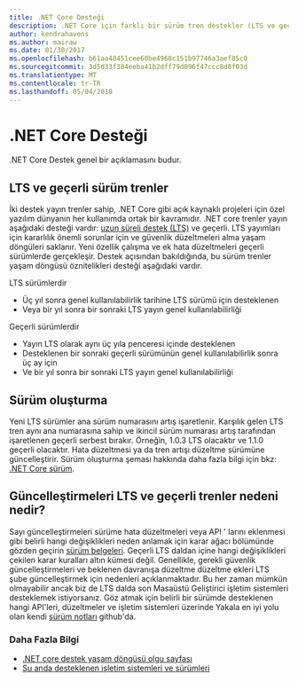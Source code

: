 ```yaml
---
title: .NET Core Desteği
description: .NET Core için farklı bir sürüm tren destekler (LTS ve geçerli) hakkında bilgi edinin
author: kendrahavens
ms.author: mairaw
ms.date: 01/30/2017
ms.openlocfilehash: b61aa48451cee60be4968c151b97746a3aef85c0
ms.sourcegitcommit: 3d5d33f384eeba41b2dff79d096f47ccc8d8f03d
ms.translationtype: MT
ms.contentlocale: tr-TR
ms.lasthandoff: 05/04/2018
---
```

# <a name="net-core-support"></a>.NET Core Desteği

.NET Core Destek genel bir açıklamasını budur.

## <a name="lts-and-current-release-trains"></a>LTS ve geçerli sürüm trenler

İki destek yayın trenler sahip, .NET Core gibi açık kaynaklı projeleri için özel yazılım dünyanın her kullanımda ortak bir kavramıdır. .NET core trenler yayın aşağıdaki desteği vardır: [uzun süreli destek (LTS)](https://en.wikipedia.org/wiki/Long-term_support) ve geçerli. LTS yayımları için kararlılık önemli sorunlar için ve güvenlik düzeltmeleri alma yaşam döngüleri saklanır. Yeni özellik çalışma ve ek hata düzeltmeleri geçerli sürümlerde gerçekleşir. Destek açısından bakıldığında, bu sürüm trenler yaşam döngüsü öznitelikleri desteği aşağıdaki vardır.

LTS sürümlerdir
* Üç yıl sonra genel kullanılabilirlik tarihine LTS sürümü için desteklenen
* Veya bir yıl sonra bir sonraki LTS yayın genel kullanılabilirliği

Geçerli sürümlerdir
* Yayın LTS olarak aynı üç yıla penceresi içinde desteklenen
* Desteklenen bir sonraki geçerli sürümünün genel kullanılabilirlik sonra üç ay için
* Ve bir yıl sonra bir sonraki LTS yayın genel kullanılabilirliği

## <a name="versioning"></a>Sürüm oluşturma
Yeni LTS sürümler ana sürüm numarasını artış işaretlenir. Karşılık gelen LTS tren aynı ana numarasına sahip ve ikincil sürüm numarası artış tarafından işaretlenen geçerli serbest bırakır. Örneğin, 1.0.3 LTS olacaktır ve 1.1.0 geçerli olacaktır. Hata düzeltmesi ya da tren artışı düzeltme sürümüne güncelleştirir. Sürüm oluşturma şeması hakkında daha fazla bilgi için bkz: [.NET Core sürüm](index.md).

## <a name="what-causes-updates-in-lts-and-current-trains"></a>Güncelleştirmeleri LTS ve geçerli trenler nedeni nedir?
Sayı güncelleştirmeleri sürüme hata düzeltmeleri veya API ' larını eklenmesi gibi belirli hangi değişiklikleri neden anlamak için karar ağacı bölümünde gözden geçirin [sürüm belgeleri](index.md). Geçerli LTS daldan içine hangi değişiklikleri çekilen karar kuralları altın kümesi değil. Genellikle, gerekli güvenlik güncelleştirmeleri ve beklenen davranışa düzeltme düzeltme ekleri LTS şube güncelleştirmek için nedenleri açıklanmaktadır. Bu her zaman mümkün olmayabilir ancak biz de LTS dalda son Masaüstü Geliştirici işletim sistemleri desteklemek istiyorsanız. Göz atmak için belirli bir sürümde desteklenen hangi API'leri, düzeltmeler ve işletim sistemleri üzerinde Yakala en iyi yolu olan kendi [sürüm notları](https://github.com/dotnet/core/tree/master/release-notes) github'da.

### <a name="further-reading"></a>Daha Fazla Bilgi
* [.NET core destek yaşam döngüsü olgu sayfası](https://www.microsoft.com/net/core/support)
* [Şu anda desteklenen işletim sistemleri ve sürümleri](https://github.com/dotnet/core/blob/master/roadmap.md)
